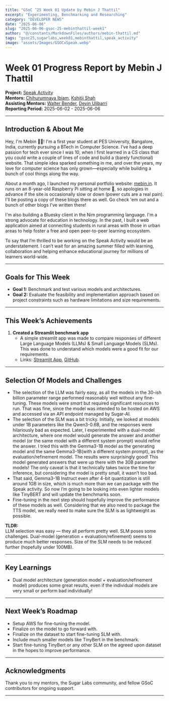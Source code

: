 ```yaml
---
title: "GSoC ’25 Week 01 Update by Mebin J Thattil"
excerpt: "Experimenting, Benchmarking and Researching"
category: "DEVELOPER NEWS"
date: "2025-06-06"
slug: "2025-06-06-gsoc-25-mebinthattil-week1"
author: "@/constants/MarkdownFiles/authors/mebin-thattil.md"
tags: "gsoc25,sugarlabs,week01,mebinthattil,speak_activity"
image: "assets/Images/GSOCxSpeak.webp"
---
```


<!-- markdownlint-disable -->

# Week 01 Progress Report by Mebin J Thattil

**Project:** [Speak Activity](https://github.com/sugarlabs/speak)  
**Mentors:** [Chihurumnaya Ibiam](https://github.com/chimosky), [Kshitij Shah](https://github.com/kshitijdshah99)  
**Assisting Mentors:** [Walter Bender](https://github.com/walterbender), [Devin Ulibarri](https://github.com/pikurasa)  
**Reporting Period:** 2025-06-02 - 2025-06-06  

---
## Introduction & About Me
Hey, I'm Mebin 👋🏻! I'm a first year student at PES University, Bangalore, India, currently pursuing a BTech in Computer Science. I’ve had a deep passion for tech ever since I was 10, when I first learned in a CS class that you could write a couple of lines of code and build a (barely functional) website. That simple idea sparked something in me, and over the years, my love for computer science has only grown—especially while building a bunch of cool things along the way.

About a month ago, I launched my personal portfolio website: [mebin.in](https://mebin.in/). It runs on an 8-year-old Raspberry Pi sitting at home 🤩, so apologies in advance if the site is occasionally slow or down (power cuts are a real pain). I'll be posting a copy of these blogs there as well. Go check 'em out and a bunch of other blogs I've written there!

I'm also building a Bluesky client in the Nim programming language. I'm a strong advocate for education in technology. In the past, I built a web application aimed at connecting students in rural areas with those in urban areas to help foster a free and open peer-to-peer learning ecosystem.

To say that I’m thrilled to be working on the Speak Activity would be an understatement. I can’t wait for an amazing summer filled with learning, collaboration and helping enhance educational journey for millions of learners world-wide.

---

## Goals for This Week

- **Goal 1:** Benchmark and test various models and architectures.
- **Goal 2:** Evaluate the feasibility and implementation approach based on project constraints such as hardware limitations and size requirements.

---

## This Week’s Achievements

1. **Created a Streamlit benchmark app**  
   - A simple streamlit app was made to compare responses of different Large Language Models (LLMs) & Small Language Models (SLMs). This was done to understand which models were a good fit for our requirements.
   - Links: [Streamlit App](https://llm-benchmarking-sugar.streamlit.app/), [GitHub](https://github.com/mebinthattil/LLM-benchmarking).


---

## Selection Of Models and Challenges

- The selection of the LLM was fairly easy, as all the models in the 30-ish billion parameter range performed reasonably well without any fine-tuning. These models were _smart_ but required significant resources to run. That was fine, since the model was intended to be hosted on AWS and accessed via an API endpoint managed by Sugar-AI.
- The selection of the SLM was a bit tricky. Initially, we looked at models under 1B parameters like the Qwen3-0.6B, and the responses were hilariously bad as expected. Later, I experimented with a dual-model architecture, where one model would generate the answer and another model (or the same model with a different system prompt) would refine the answer. I tried this with the Gemma3-1B model as the generating model and the same Gemma3-1B(with a different system prompt), as the evaluation/refinement model. The results were surprisingly good! This model generated answers that were up there with the 30B parameter models! The only caveat is that it technically takes twice the time for inference, but considering the model is pretty small, it wasn’t too bad.
- That said, Gemma3-1B Instruct even after 4-bit quantization is still around 1GB in size, which is much more than we can package with the Speak activity. So now I’m going to be looking into even lighter models like TinyBERT and will update the benchmarks soon.
- Fine-tuning in the next step should hopefully improve the performance of these models as well. Considering that we also need to package the TTS model, we really need to make sure the SLM is as lightweight as possible.

**TLDR:**  
LLM selection was easy — they all perform pretty well. SLM poses some challenges. Dual-model (generation + evaluation/refinement) seems to produce much better responses. Size of the SLM needs to be reduced further (hopefully under 100MB).

  

---

## Key Learnings

- Dual model architecture (generation model + evaluation/refinement model) produces some great results, even if the individual models are very small or perform bad individually!

---

## Next Week’s Roadmap

- Setup AWS for fine-tuning the model.
- Finalize on the model to go forward with.
- Finalize on the dataset to start fine-tuning SLM with.
- Include much smaller models like TinyBert in the benchmark.
- Start fine-tuning TinyBert or any other SLM on the agreed upon dataset in the hopes to improve performance.


---

## Acknowledgments

Thank you to my mentors, the Sugar Labs community, and fellow GSoC contributors for ongoing support.

---


